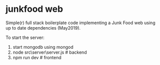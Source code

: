 # junkfood web

Simple(r) full stack boilerplate code implementing a Junk Food web using up to date dependencies (May2019).

To start the server:

1. start mongodb using mongod
2. node src\server\server.js # backend
3. npm run dev # frontend
